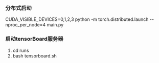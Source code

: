 ### 分布式启动
CUDA_VISIBLE_DEVICES=0,1,2,3 python -m torch.distributed.launch --nproc_per_node=4 main.py

### 启动tensorBoard服务器
1. cd runs
2. bash tensorboard.sh
